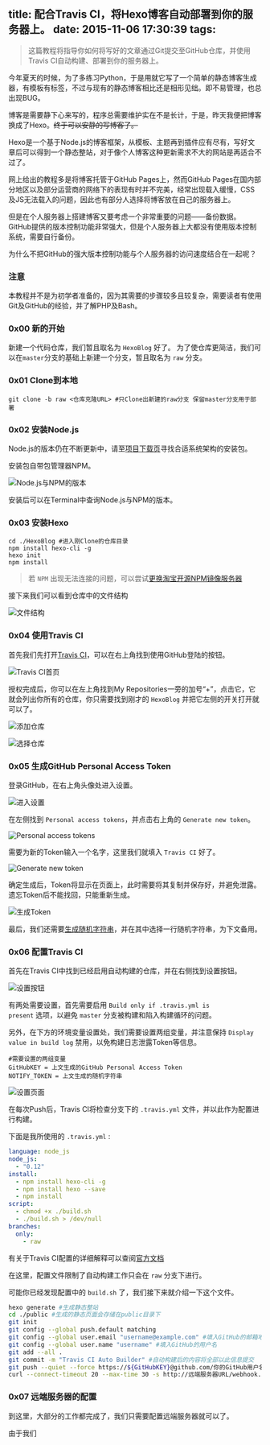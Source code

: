 title: 配合Travis CI，将Hexo博客自动部署到你的服务器上。
date: 2015-11-06 17:30:39
tags:
---

> 这篇教程将指导你如何将写好的文章通过Git提交至GitHub仓库，并使用Travis CI自动构建、部署到你的服务器上。

今年夏天的时候，为了多练习Python，于是用就它写了一个简单的静态博客生成器，有模板有标签，不过与现有的静态博客相比还是相形见绌。即不易管理，也总出现BUG。

博客是需要静下心来写的，程序总需要维护实在不是长计，于是，昨天我便把博客换成了Hexo。<del>终于可以安静的写博客了。</del>

Hexo是一个基于Node.js的博客框架，从模板、主题再到插件应有尽有，写好文章后可以得到一个静态整站，对于像个人博客这种更新需求不大的网站是再适合不过了。

网上给出的教程多是将博客托管于GitHub Pages上，然而GitHub Pages在国内部分地区以及部分运营商的网络下的表现有时并不完美，经常出现载入缓慢，CSS及JS无法载入的问题，因此也有部分人选择将博客放在自己的服务器上。

但是在个人服务器上搭建博客又要考虑一个非常重要的问题——备份数据。GitHub提供的版本控制功能非常强大，但是个人服务器上大都没有使用版本控制系统，需要自行备份。

为什么不把GitHub的强大版本控制功能与个人服务器的访问速度结合在一起呢？

<!-- more -->

### 注意

本教程并不是为初学者准备的，因为其需要的步骤较多且较复杂，需要读者有使用Git及GitHub的经验，并了解PHP及Bash。

### 0x00 新的开始

新建一个代码仓库，我们暂且取名为 <code>HexoBlog</code> 好了。
为了使仓库更简洁，我们可以在<code>master</code>分支的基础上新建一个分支，暂且取名为 <code>raw</code> 分支。

### 0x01 Clone到本地

```
git clone -b raw <仓库克隆URL> #只Clone出新建的raw分支 保留master分支用于部署
```

### 0x02 安装Node.js

Node.js的版本仍在不断更新中，请至[项目下载页](https://nodejs.org/en/download/)寻找合适系统架构的安装包。

安装包自带包管理器NPM。

![Node.js与NPM的版本](http://internal-static.keep.moe/hexo-and-travis-ci/02.00.png)

安装后可以在Terminal中查询Node.js与NPM的版本。

### 0x03 安装Hexo

```
cd ./HexoBlog #进入刚Clone的仓库目录
npm install hexo-cli -g
hexo init
npm install
```

> 若 <code>NPM</code> 出现无法连接的问题，可以尝试[更换淘宝开源NPM镜像服务器](http://npm.taobao.org/)

接下来我们可以看到仓库中的文件结构

![文件结构](http://internal-static.keep.moe/hexo-and-travis-ci/03.00.png)

### 0x04 使用Travis CI

首先我们先打开[Travis CI](https://travis-ci.org/)，可以在右上角找到使用GitHub登陆的按钮。

![Travis CI首页](http://internal-static.keep.moe/hexo-and-travis-ci/04.00.png)

授权完成后，你可以在左上角找到My Repositories一旁的加号“+”，点击它，它就会列出你所有的仓库，你只需要找到刚才的 <code>HexoBlog</code> 并把它左侧的开关打开就可以了。

![添加仓库](http://internal-static.keep.moe/hexo-and-travis-ci/04.01.png)

![选择仓库](http://internal-static.keep.moe/hexo-and-travis-ci/04.02.png)

### 0x05 生成GitHub Personal Access Token

登录GitHub，在右上角头像处进入设置。

![进入设置](http://internal-static.keep.moe/hexo-and-travis-ci/05.00.png)

在左侧找到 <code>Personal access tokens</code>，并点击右上角的 <code>Generate new token</code>。

![Personal access tokens](http://internal-static.keep.moe/hexo-and-travis-ci/05.01.png)

需要为新的Token输入一个名字，这里我们就填入 <code>Travis CI</code> 好了。

![Generate new token](http://internal-static.keep.moe/hexo-and-travis-ci/05.02.png)

确定生成后，Token将显示在页面上，此时需要将其复制并保存好，并避免泄露。遗忘Token后不能找回，只能重新生成。

![生成Token](http://internal-static.keep.moe/hexo-and-travis-ci/05.03.png)

最后，我们还需要[生成随机字符串](https://www.random.org/strings/?num=10&len=20&digits=on&upperalpha=on&loweralpha=on&unique=on&format=html&rnd=new)，并在其中选择一行随机字符串，为下文备用。

### 0x06 配置Travis CI

首先在Travis CI中找到已经启用自动构建的仓库，并在右侧找到设置按钮。

![设置按钮](http://internal-static.keep.moe/hexo-and-travis-ci/06.00.png)

有两处需要设置，首先需要启用 <code>Build only if .travis.yml is present</code> 选项，以避免 <code>master</code> 分支被构建和陷入构建循环的问题。

另外，在下方的环境变量设置处，我们需要设置两组变量，并注意保持 <code>Display value in build log</code> 禁用，以免构建日志泄露Token等信息。

```
#需要设置的两组变量
GitHubKEY = 上文生成的GitHub Personal Access Token
NOTIFY_TOKEN = 上文生成的随机字符串
```

![设置页面](http://internal-static.keep.moe/hexo-and-travis-ci/06.01.png)

在每次Push后，Travis CI将检查分支下的 <code>.travis.yml</code> 文件，并以此作为配置进行构建。

下面是我所使用的 <code>.travis.yml</code> :

```yml
language: node_js
node_js:
  - "0.12"
install:
  - npm install hexo-cli -g
  - npm install hexo --save
  - npm install
script:
  - chmod +x ./build.sh
  - ./build.sh > /dev/null
branches:
  only:
    - raw
```

有关于Travis CI配置的详细解释可以查阅[官方文档](http://docs.travis-ci.com/)

在这里，配置文件限制了自动构建工作只会在 <code>raw</code> 分支下进行。

可能你已经发现配置中的 <code>build.sh</code> 了，我们接下来就介绍一下这个文件。

```bash
hexo generate #生成静态整站
cd ./public #生成的静态页面会存储在public目录下
git init
git config --global push.default matching
git config --global user.email "username@example.com" #填入GitHub的邮箱地址
git config --global user.name "username" #填入GitHub的用户名
git add --all .
git commit -m "Travis CI Auto Builder" #自动构建后的内容将全部以此信息提交
git push --quiet --force https://${GitHubKEY}@github.com/你的GitHub用户名/你的代码仓库名.git master  #自动构建后的内容将全部以此信息提交
curl --connect-timeout 20 --max-time 30 -s http://远端服务器URL/webhook.php?_=${NOTIFY_TOKEN} #服务器Webhook 将在下文介绍
```

### 0x07 远端服务器的配置

到这里，大部分的工作都完成了，我们只需要配置远端服务器就可以了。

由于我们
